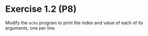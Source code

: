 # Exercise 1.2 (P8)

Modify the `echo` program to print the index and value of each of its arguments, one per line.
